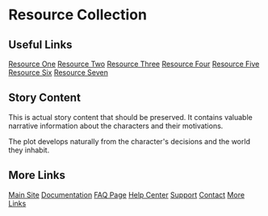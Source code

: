 # Resource Collection

## Useful Links

[Resource One](#1) [Resource Two](#2) [Resource Three](#3) [Resource Four](#4) [Resource Five](#5) [Resource Six](#6) [Resource Seven](#7)

## Story Content

This is actual story content that should be preserved. It contains valuable narrative information about the characters and their motivations.

The plot develops naturally from the character's decisions and the world they inhabit.

## More Links

[Main Site](#m) [Documentation](#d) [FAQ Page](#f) [Help Center](#h) [Support](#s) [Contact](#c) [More Links](#x)
